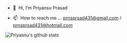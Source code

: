 - 👋 &nbsp;Hi, I’m Priyansu Prasad

- 📫 &nbsp;How to reach me ... prnsprsad431@gmail.com / prnsprsad431@hotmail.com

![Priyasnu's github stats](https://github-readme-stats.vercel.app/api?username=Priyansu431&show_icons=true&title_color=fff&icon_color=79ff97&text_color=9f9f9f&bg_color=151515)

<br>

<!---
[![Priyansu's github page views](https://komarev.com/ghpvc/?username=Priyansu431)](url)



Priyansu431/Priyansu431 is a ✨ special ✨ repository because its `README.md` (this file) appears on your GitHub profile.
You can click the Preview link to take a look at your changes.
--->
